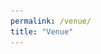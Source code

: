 ```yaml
---
permalink: /venue/
title: "Venue"
---
```

<html>
<head>
<link rel="stylesheet" href="https://cdnjs.cloudflare.com/ajax/libs/font-awesome/4.7.0/css/font-awesome.min.css">
<meta name="viewport" content="width=device-width, initial-scale=1">
<style>
.buttonload {
  background-color: #faebd7; 
  border: none; /* Remove borders */
  color: black;
  padding: 12px 24px; /* Some padding */
  font-size: 16px; /* Set a font-size */
}

<br>
<div class="slideshow-container">

<div class="mySlides fade">
    <div class="numbertext">1 / 3</div>
    <img src="/assets/images/venue_1.jpg" style="width:100%">
    <div class="text">George Fox</div>
</div>

<div class="mySlides fade">
  <div class="numbertext">2 / 3</div>
  <img src="/assets/images/venue_3.jpg" style="width:100%">
  <div class="text">George Fox</div>
</div>

<div class="mySlides fade">
  <div class="numbertext">3 / 3</div>
  <img src="/assets/images/venue_2.jpg" style="width:100%">
  <div class="text">George Fox</div>
</div>

</div>
<br>

<div style="text-align:center">
  <span class="dot"></span> 
  <span class="dot"></span> 
  <span class="dot"></span> 
</div>

<script>
let slideIndex = 0;
showSlides();

function showSlides() {
  let i;
  let slides = document.getElementsByClassName("mySlides");
  let dots = document.getElementsByClassName("dot");
  for (i = 0; i < slides.length; i++) {
    slides[i].style.display = "none";  
  }
  slideIndex++;
  if (slideIndex > slides.length) {slideIndex = 1}    
  for (i = 0; i < dots.length; i++) {
    dots[i].className = dots[i].className.replace(" active", "");
  }
  slides[slideIndex-1].style.display = "block";  
  dots[slideIndex-1].className += " active";
  setTimeout(showSlides, 2000); // Change image every 2 seconds
}
</script>
<h3>George Fox building</h3>
</body>
</html>
